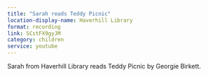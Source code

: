 ```yaml
---
title: "Sarah reads Teddy Picnic"
location-display-name: Haverhill Library
format: recording
link: SCstFX9gyJM
category: children
service: youtube
---
```


Sarah from Haverhill Library reads Teddy Picnic by Georgie Birkett. 
